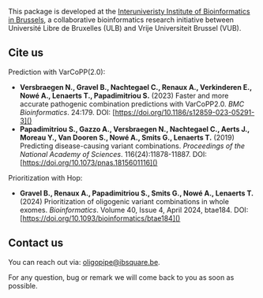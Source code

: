 
This package is developed at the [Interuniveristy Institute of Bioinformatics in Brussels](https://ibsquare.be), 
a collaborative bioinformatics research initiative between Université Libre de Bruxelles (ULB) and Vrije Universiteit Brussel (VUB).

## Cite us
Prediction with VarCoPP(2.0):

* **Versbraegen N., Gravel B., Nachtegael C., Renaux A., Verkinderen E., Nowé A., Lenaerts T., Papadimitriou S.** (2023) Faster and more accurate pathogenic combination predictions with VarCoPP2.0. _BMC Bioinformatics_. 24:179. DOI: [https://doi.org/10.1186/s12859-023-05291-3]()
* **Papadimitriou S., Gazzo A., Versbraegen N., Nachtegael C., Aerts J., Moreau Y., Van Dooren S., Nowé A., Smits G., Lenaerts T.** (2019) Predicting disease-causing variant combinations. _Proceedings of the National Academy of Sciences_. 116(24):11878-11887. DOI: [https://doi.org/10.1073/pnas.1815601116]()

Prioritization with Hop:

* **Gravel B., Renaux A., Papadimitriou S., Smits G., Nowé A., Lenaerts T.** (2024) Prioritization of oligogenic variant combinations in whole exomes. _Bioinformatics_. Volume 40, Issue 4, April 2024, btae184. DOI: [https://doi.org/10.1093/bioinformatics/btae184]()

## Contact us
You can reach out via:
[oligopipe@ibsquare.be](mailto:oligopipe@ibsquare.be).

For any question, bug or remark we will come back to you as soon as possible.